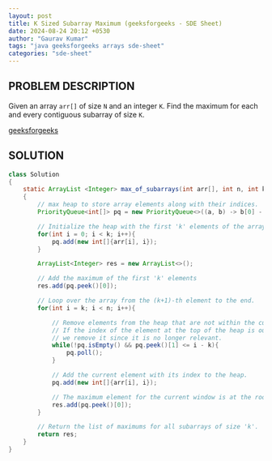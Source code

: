 ```yaml
---
layout: post
title: K Sized Subarray Maximum (geeksforgeeks - SDE Sheet)
date: 2024-08-24 20:12 +0530
author: "Gaurav Kumar"
tags: "java geeksforgeeks arrays sde-sheet"
categories: "sde-sheet"
---
```


## PROBLEM DESCRIPTION

Given an array `arr[]` of size `N` and an integer `K`. Find the maximum for each and every contiguous subarray of size `K`.

[geeksforgeeks](https://www.geeksforgeeks.org/problems/maximum-of-all-subarrays-of-size-k3101/1?page=1)

## SOLUTION

```java
class Solution
{
    static ArrayList <Integer> max_of_subarrays(int arr[], int n, int k)
    {
        // max heap to store array elements along with their indices.
        PriorityQueue<int[]> pq = new PriorityQueue<>((a, b) -> b[0] - a[0]);

        // Initialize the heap with the first 'k' elements of the array.
        for(int i = 0; i < k; i++){
            pq.add(new int[]{arr[i], i});
        }

        ArrayList<Integer> res = new ArrayList<>();

        // Add the maximum of the first 'k' elements
        res.add(pq.peek()[0]);

        // Loop over the array from the (k+1)-th element to the end.
        for(int i = k; i < n; i++){

            // Remove elements from the heap that are not within the current sliding window.
            // If the index of the element at the top of the heap is outside the window (i.e., less than or equal to 'i - k'),
            // we remove it since it is no longer relevant.
            while(!pq.isEmpty() && pq.peek()[1] <= i - k){
                pq.poll();
            }

            // Add the current element with its index to the heap.
            pq.add(new int[]{arr[i], i});

            // The maximum element for the current window is at the root of the heap.
            res.add(pq.peek()[0]);
        }

        // Return the list of maximums for all subarrays of size 'k'.
        return res;
    }
}
```
